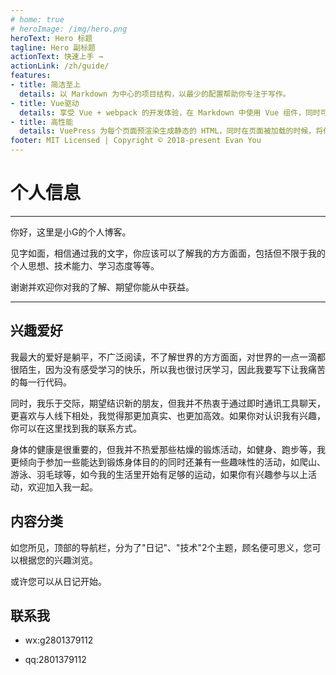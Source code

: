 ```yaml
---
# home: true
# heroImage: /img/hero.png
heroText: Hero 标题
tagline: Hero 副标题
actionText: 快速上手 →
actionLink: /zh/guide/
features:
- title: 简洁至上
  details: 以 Markdown 为中心的项目结构，以最少的配置帮助你专注于写作。
- title: Vue驱动
  details: 享受 Vue + webpack 的开发体验，在 Markdown 中使用 Vue 组件，同时可以使用 Vue 来开发自定义主题。
- title: 高性能 
  details: VuePress 为每个页面预渲染生成静态的 HTML，同时在页面被加载的时候，将作为 SPA 运行。
footer: MIT Licensed | Copyright © 2018-present Evan You
--- 
```

# 个人信息

---

你好，这里是小G的个人博客。

见字如面，相信通过我的文字，你应该可以了解我的方方面面，包括但不限于我的个人思想、技术能力、学习态度等等。

谢谢并欢迎你对我的了解、期望你能从中获益。

---
## 兴趣爱好

我最大的爱好是躺平，不广泛阅读，不了解世界的方方面面，对世界的一点一滴都很陌生，因为没有感受学习的快乐，所以我也很讨厌学习，因此我要写下让我痛苦的每一行代码。

同时，我乐于交际，期望结识新的朋友，但我并不热衷于通过即时通讯工具聊天，更喜欢与人线下相处，我觉得那更加真实、也更加高效。如果你对认识我有兴趣，你可以在这里找到我的联系方式。

身体的健康是很重要的，但我并不热爱那些枯燥的锻炼活动，如健身、跑步等，我更倾向于参加一些能达到锻炼身体目的的同时还兼有一些趣味性的活动，如爬山、游泳、羽毛球等，如今我的生活里开始有足够的运动，如果你有兴趣参与以上活动，欢迎加入我一起。

## 内容分类
如您所见，顶部的导航栏，分为了"日记"、"技术"2个主题，顾名便可思义，您可以根据您的兴趣浏览。

或许您可以从日记开始。

## 联系我

+ wx:g2801379112

+ qq:2801379112





